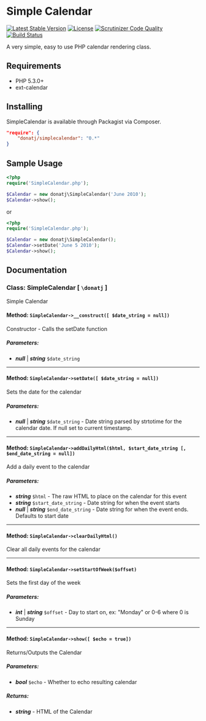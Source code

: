 # Simple Calendar

[![Latest Stable Version](https://poser.pugx.org/donatj/simplecalendar/v/stable.png)](https://packagist.org/packages/donatj/simplecalendar)
[![License](https://poser.pugx.org/donatj/simplecalendar/license.svg)](https://packagist.org/packages/donatj/simplecalendar)
[![Scrutinizer Code Quality](https://scrutinizer-ci.com/g/donatj/SimpleCalendar/badges/quality-score.png?b=master)](https://scrutinizer-ci.com/g/donatj/SimpleCalendar/?branch=master)
[![Build Status](https://travis-ci.org/donatj/SimpleCalendar.svg?branch=master)](https://travis-ci.org/donatj/SimpleCalendar)

A very simple, easy to use PHP calendar rendering class.

## Requirements

  - PHP 5.3.0+
  - ext-calendar

## Installing

SimpleCalendar is available through Packagist via Composer.

```json
"require": {
	"donatj/simplecalendar": "0.*"
}
```

## Sample Usage

```php
<?php
require('SimpleCalendar.php');  

$Calendar = new donatj\SimpleCalendar('June 2010');  
$Calendar->show();
```

or

```php
<?php
require('SimpleCalendar.php');  

$Calendar = new donatj\SimpleCalendar();  
$Calendar->setDate('June 5 2010');  
$Calendar->show();
```



## Documentation

### Class: SimpleCalendar \[ `\donatj` \]

Simple Calendar

#### Method: `SimpleCalendar->__construct([ $date_string = null])`

Constructor - Calls the setDate function

##### Parameters:

- ***null*** | ***string*** `$date_string`

---

#### Method: `SimpleCalendar->setDate([ $date_string = null])`

Sets the date for the calendar

##### Parameters:

- ***null*** | ***string*** `$date_string` - Date string parsed by strtotime for the calendar date. If null set to current timestamp.

---

#### Method: `SimpleCalendar->addDailyHtml($html, $start_date_string [, $end_date_string = null])`

Add a daily event to the calendar

##### Parameters:

- ***string*** `$html` - The raw HTML to place on the calendar for this event
- ***string*** `$start_date_string` - Date string for when the event starts
- ***null*** | ***string*** `$end_date_string` - Date string for when the event ends. Defaults to start date

---

#### Method: `SimpleCalendar->clearDailyHtml()`

Clear all daily events for the calendar

---

#### Method: `SimpleCalendar->setStartOfWeek($offset)`

Sets the first day of the week

##### Parameters:

- ***int*** | ***string*** `$offset` - Day to start on, ex: "Monday" or 0-6 where 0 is Sunday

---

#### Method: `SimpleCalendar->show([ $echo = true])`

Returns/Outputs the Calendar

##### Parameters:

- ***bool*** `$echo` - Whether to echo resulting calendar

##### Returns:

- ***string*** - HTML of the Calendar